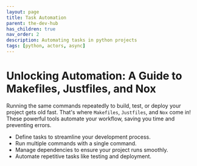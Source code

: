 ```yaml
---
layout: page
title: Task Automation
parent: the-dev-hub
has_children: true
nav_order: 2
description: Automating tasks in python projects
tags: [python, actors, async]
---
```


# Unlocking Automation: A Guide to Makefiles, Justfiles, and Nox

Running the same commands repeatedly to build, test, or deploy your project gets old fast. That's where `Makefiles`, `Justfiles`, and `Nox` come in! These powerful tools automate your workflow, saving you time and preventing errors.

* Define tasks to streamline your development process.
* Run multiple commands with a single command.
* Manage dependencies to ensure your project runs smoothly.
* Automate repetitive tasks like testing and deployment.
